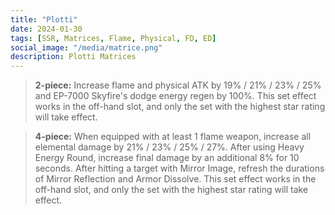```yaml
---
title: "Plotti"
date: 2024-01-30
tags: [SSR, Matrices, Flame, Physical, FD, ED]
social_image: "/media/matrice.png"
description: Plotti Matrices
---
```


> **2-piece:** Increase flame and physical ATK by 19% / 21% / 23% / 25% and EP-7000 Skyfire's dodge energy regen by 100%. This set effect works in the off-hand slot, and only the set with the highest star rating will take effect. 

> **4-piece:** When equipped with at least 1 flame weapon, increase all elemental damage by 21% / 23% / 25% / 27%. After using Heavy Energy Round, increase final damage by an additional 8% for 10 seconds. After hitting a target with Mirror Image, refresh the durations of Mirror Reflection and Armor Dissolve. This set effect works in the off-hand slot, and only the set with the highest star rating will take effect. 
